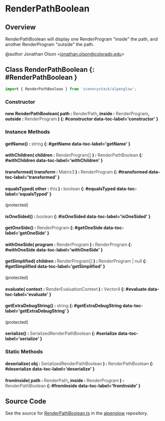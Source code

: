 # RenderPathBoolean

## Overview

RenderPathBoolean will display one RenderProgram "inside" the path, and another RenderProgram "outside" the path.

@author Jonathan Olson &lt;jonathan.olson@colorado.edu&gt;

## Class RenderPathBoolean {: #RenderPathBoolean }


```js
import { RenderPathBoolean } from 'scenerystack/alpenglow';
```
### Constructor

#### new RenderPathBoolean( path : <span style="font-weight: 400; opacity: 80%;">RenderPath</span>, inside : <span style="font-weight: 400; opacity: 80%;">RenderProgram</span>, outside : <span style="font-weight: 400; opacity: 80%;">RenderProgram</span> ) {: #constructor data-toc-label='constructor' }

### Instance Methods

#### getName() : <span style="font-weight: 400; opacity: 80%;">string</span> {: #getName data-toc-label='getName' }

#### withChildren( children : <span style="font-weight: 400; opacity: 80%;">RenderProgram[]</span> ) : <span style="font-weight: 400; opacity: 80%;">RenderPathBoolean</span> {: #withChildren data-toc-label='withChildren' }

#### transformed( transform : <span style="font-weight: 400; opacity: 80%;">Matrix3</span> ) : <span style="font-weight: 400; opacity: 80%;">RenderProgram</span> {: #transformed data-toc-label='transformed' }

#### equalsTyped( other : <span style="font-weight: 400; opacity: 80%;">this</span> ) : <span style="font-weight: 400; opacity: 80%;">boolean</span> {: #equalsTyped data-toc-label='equalsTyped' }

(protected)

#### isOneSided() : <span style="font-weight: 400; opacity: 80%;">boolean</span> {: #isOneSided data-toc-label='isOneSided' }

#### getOneSide() : <span style="font-weight: 400; opacity: 80%;">RenderProgram</span> {: #getOneSide data-toc-label='getOneSide' }

#### withOneSide( program : <span style="font-weight: 400; opacity: 80%;">RenderProgram</span> ) : <span style="font-weight: 400; opacity: 80%;">RenderProgram</span> {: #withOneSide data-toc-label='withOneSide' }

#### getSimplified( children : <span style="font-weight: 400; opacity: 80%;">RenderProgram[]</span> ) : <span style="font-weight: 400; opacity: 80%;">RenderProgram | null</span> {: #getSimplified data-toc-label='getSimplified' }

(protected)

#### evaluate( context : <span style="font-weight: 400; opacity: 80%;">RenderEvaluationContext</span> ) : <span style="font-weight: 400; opacity: 80%;">Vector4</span> {: #evaluate data-toc-label='evaluate' }

#### getExtraDebugString() : <span style="font-weight: 400; opacity: 80%;">string</span> {: #getExtraDebugString data-toc-label='getExtraDebugString' }

(protected)

#### serialize() : <span style="font-weight: 400; opacity: 80%;">SerializedRenderPathBoolean</span> {: #serialize data-toc-label='serialize' }

### Static Methods

#### deserialize( obj : <span style="font-weight: 400; opacity: 80%;">SerializedRenderPathBoolean</span> ) : <span style="font-weight: 400; opacity: 80%;">RenderPathBoolean</span> {: #deserialize data-toc-label='deserialize' }

#### fromInside( path : <span style="font-weight: 400; opacity: 80%;">RenderPath</span>, inside : <span style="font-weight: 400; opacity: 80%;">RenderProgram</span> ) : <span style="font-weight: 400; opacity: 80%;">RenderPathBoolean</span> {: #fromInside data-toc-label='fromInside' }



## Source Code

See the source for [RenderPathBoolean.ts](https://github.com/phetsims/alpenglow/blob/main/js/render-program/RenderPathBoolean.ts) in the [alpenglow](https://github.com/phetsims/alpenglow) repository.
